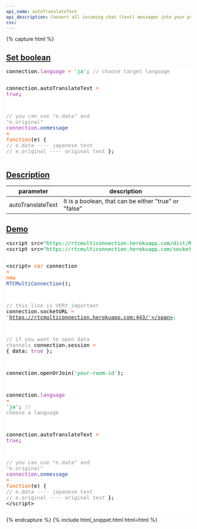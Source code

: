 ```yaml
---
api_name: autoTranslateText
api_description: Convert all incoming chat (text) messages into your preferred language
css: 
---
```


{% capture html %}

  <section id="set-boolean">
    <h2><a href="#set-boolean">Set boolean</a></h2>
    <pre style="background:#fff;color:#000">connection.<span style="color:#a535ae">language</span> <span style="color:#ff5600">=</span> <span style="color:#00a33f">'ja'</span>; <span style="color:#919191">// choose target language</span>

connection.autoTranslateText <span style="color:#ff5600">=</span> <span style="color:#a535ae">true</span>;

<span style="color:#919191">// you can use "e.data" and "e.original"</span>
<span style="color:#a535ae">connection</span>.<span style="color:#21439c">onmessage</span> <span style="color:#ff5600">=</span> <span style="color:#ff5600">function</span>(e) {
   <span style="color:#919191">// e.data     ---- japanese text</span>
   <span style="color:#919191">// e.original ---- original text</span>
};
</pre>
  </section>

  <section id="description">
    <h2><a href="#description">Description</a></h2>
    <div class="datagrid">
    <table>
    <thead><tr><th>parameter</th><th>description</th></tr></thead>
    <tbody>
      <tr>
        <td>autoTranslateText</td>
        <td>It is a boolean, that can be either "true" or "false"</td>
      </tr>
    </tbody>
    </table>
    </div>
  </section>

  <section id="demo">
    <h2><a href="#demo">Demo</a></h2>
    <pre style="background:#fff;color:#000">&lt;script src=<span style="color:#00a33f">"https://rtcmulticonnection.herokuapp.com/dist/RTCMultiConnection.min.js"</span>>&lt;/script>
&lt;script src=<span style="color:#00a33f">"https://rtcmulticonnection.herokuapp.com/socket.io/socket.io.js"</span>>&lt;/script>

&lt;script>
<span style="color:#ff5600">var</span> connection <span style="color:#ff5600">=</span> <span style="color:#ff5600">new</span> <span style="color:#21439c">RTCMultiConnection</span>();

<span style="color:#919191">// this line is VERY_important</span>
connection.socketURL <span style="color:#ff5600">=</span> <span style="color:#00a33f">'https://rtcmulticonnection.herokuapp.com:443/'</span>;

<span style="color:#919191">// if you want to open data channels</span>
connection.session <span style="color:#ff5600">=</span> {
    data: <span style="color:#a535ae">true</span>
};

connection.openOrJoin(<span style="color:#00a33f">'your-room-id'</span>);

connection.<span style="color:#a535ae">language</span> <span style="color:#ff5600">=</span> <span style="color:#00a33f">'ja'</span>; <span style="color:#919191">// choose a language</span>

connection.autoTranslateText <span style="color:#ff5600">=</span> <span style="color:#a535ae">true</span>;

<span style="color:#919191">// you can use "e.data" and "e.original"</span>
<span style="color:#a535ae">connection</span>.<span style="color:#21439c">onmessage</span> <span style="color:#ff5600">=</span> <span style="color:#ff5600">function</span>(e) {
    <span style="color:#919191">// e.data     ---- japanese text</span>
    <span style="color:#919191">// e.original ---- original text</span>
};
&lt;/script>
</pre>
  </section>

{% endcapture %}
{% include html_snippet.html html=html %}
